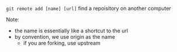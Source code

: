 `git remote add [name] [url]` find a repoisitory on another computer

Note:
- the name is essentially like a shortcut to the url
- by convention, we use origin as the name
    - if you are forking, use upstream
